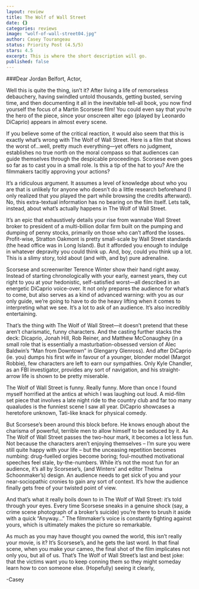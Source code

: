 ```yaml
---
layout: review
title: The Wolf of Wall Street
date: {}
categories: reviews
image: "wolf-of-wall-street04.jpg"
author: Casey Tourangeau
status: Priority Post (4.5/5)
stars: 4.5
excerpt: This is where the short description will go.
published: false
---
```


###Dear Jordan Belfort, Actor,

Well this is quite the thing, isn’t it? After living a life of remorseless debauchery, having swindled untold thousands, getting busted, serving time, and then documenting it all in the inevitable tell-all book, you now find yourself the focus of a Martin Scorsese film! You could even say that you’re the hero of the piece, since your onscreen alter ego (played by Leonardo DiCaprio) appears in almost every scene.

If you believe some of the critical reaction, it would also seem that this is exactly what’s wrong with The Wolf of Wall Street. Here is a film that shows the worst of…well, pretty much everything—yet offers no judgment, establishes no true north on the moral compass so that audiences can guide themselves through the despicable proceedings. Scorsese even goes so far as to cast you in a small role. Is this a tip of the hat to you? Are the filmmakers tacitly approving your actions?

It’s a ridiculous argument. It assumes a level of knowledge about who you are that is unlikely for anyone who doesn’t do a little research beforehand (I only realized that you played the part while browsing the credits afterward). No, this extra-textual information has no bearing on the film itself. Lets talk, instead, about what’s actually happens in The Wolf of Wall Street.

It’s an epic that exhaustively details your rise from wannabe Wall Street broker to president of a multi-billion dollar firm built on the pumping and dumping of penny stocks, primarily on those who can’t afford the losses. Profit-wise, Stratton Oakmont is pretty small-scale by Wall Street standards (the head office was in Long Island). But it afforded you enough to indulge in whatever depravity you could think up. And, boy, could you think up a lot. This is a slimy story, told about (and with, and by) pure adrenaline.

Scorsese  and screenwriter Terence Winter show their hand right away. Instead of starting chronologically with your early, earnest years, they cut right to you at your hedonistic, self-satisfied worst—all described in an energetic DiCaprio voice-over. It not only prepares the audience for what’s to come, but also serves as a kind of advanced warning: with you as our only guide, we’re going to have to do the heavy lifting when it comes to interpreting what we see. It’s a lot to ask of an audience. It’s also incredibly entertaining.

That’s the thing with The Wolf of Wall Street—it doesn’t pretend that these aren’t charismatic, funny characters. And the casting further stacks the deck: Dicaprio, Jonah Hill, Rob Reiner, and Matthew McConaughey (in a small role that is essentially a masturbation-obsessed version of Alec Baldwin’s “Man from Downtown” in Glengarry Glenross). And after DiCaprio (ie. you) dumps his first wife in favour of a younger, blonder model (Margot Robbie), few characters are left to earn our sympathies. Only Kyle Chandler, as an FBI investigator, provides any sort of navigation, and his straight-arrow life is shown to be pretty miserable.

The Wolf of Wall Street is funny. Really funny. More than once I found myself horrified at the antics at which I was laughing out loud. A mid-film set piece that involves a late night ride to the country club and far too many quaaludes is the funniest scene I saw all year. DiCaprio showcases a heretofore unknown, Tati-like knack for physical comedy.

But Scorsese’s been around this block before. He knows enough about the charisma of powerful, terrible men to allow himself to be seduced by it. As The Wolf of Wall Street passes the two-hour mark, it becomes a lot less fun. Not because the characters aren’t enjoying themselves – I’m sure you were still quite happy with your life – but the unceasing repetition becomes numbing: drug-fuelled orgies become boring; foul-mouthed motivational speeches feel stale, by-the-numbers. While it’s not the most fun for an audience, it’s all by Scorsese’s, (and Winters’ and editor Thelma Schoonmaker’s) design. An audience needs to get sick of you and your near-sociopathic cronies to gain any sort of context. It’s how the audience finally gets free of your twisted point of view.

And that’s what it really boils down to in The Wolf of Wall Street: it’s told through your eyes. Every time Scorsese sneaks in a genuine shock (say, a crime scene photograph of a broker’s suicide) you’re there to brush it aside with a quick “Anyway…” The filmmaker’s voice is constantly fighting against yours, which is ultimately makes the picture so remarkable.

As much as you may have thought you owned the world, this isn’t really your movie, is it? It’s Scorsese’s, and he gets the last word. In that final scene, when you make your cameo, the final shot of the film implicates not only you, but all of us. That’s The Wolf of Wall Street’s last and best joke: that the victims want you to keep conning them so they might someday learn how to con someone else. 
(Hopefully) seeing it clearly,

-Casey